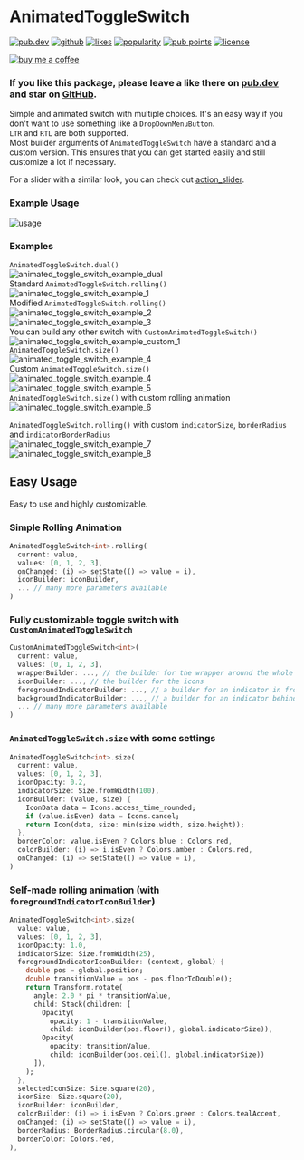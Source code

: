 # AnimatedToggleSwitch

[![pub.dev](https://img.shields.io/pub/v/animated_toggle_switch.svg?style=flat?logo=dart)](https://pub.dev/packages/animated_toggle_switch)
[![github](https://img.shields.io/static/v1?label=platform&message=flutter&color=1ebbfd)](https://github.com/SplashByte/animated_toggle_switch)
[![likes](https://img.shields.io/pub/likes/animated_toggle_switch)](https://pub.dev/packages/animated_toggle_switch/score)
[![popularity](https://img.shields.io/pub/popularity/animated_toggle_switch)](https://pub.dev/packages/animated_toggle_switch/score)
[![pub points](https://img.shields.io/pub/points/animated_toggle_switch)](https://pub.dev/packages/animated_toggle_switch/score)
[![license](https://img.shields.io/github/license/SplashByte/animated_toggle_switch.svg)](https://github.com/SplashByte/animated_toggle_switch/blob/main/LICENSE)

[![buy me a coffee](https://www.buymeacoffee.com/assets/img/custom_images/orange_img.png)](https://www.buymeacoffee.com/splashbyte)

### If you like this package, please leave a like there on [pub.dev](https://pub.dev/packages/animated_toggle_switch) and star on [GitHub](https://github.com/SplashByte/animated_toggle_switch).

Simple and animated switch with multiple choices. It's an easy way if you don't want to use something like a `DropDownMenuButton`.  
`LTR` and `RTL` are both supported.  
Most builder arguments of `AnimatedToggleSwitch` have a standard and a custom version. This ensures that you can get started easily and still customize a lot if necessary.

For a slider with a similar look, you can check out [action_slider](https://pub.dev/packages/action_slider).

### Example Usage
![usage](https://user-images.githubusercontent.com/43761463/114942384-c1200d00-9e44-11eb-9904-3cb1d7296da4.gif)

### Examples
`AnimatedToggleSwitch.dual()`  
![animated_toggle_switch_example_dual](https://user-images.githubusercontent.com/43761463/161432631-e6dd3d16-7b64-410b-a9fa-c956d3442598.gif)  
Standard `AnimatedToggleSwitch.rolling()`  
![animated_toggle_switch_example_1](https://user-images.githubusercontent.com/43761463/161432579-9fe81c57-6463-45c3-a48f-75db666a3a22.gif)  
Modified `AnimatedToggleSwitch.rolling()`  
![animated_toggle_switch_example_2](https://user-images.githubusercontent.com/43761463/161432589-d76f61f6-cb97-42e2-b1fd-8c5203a965fa.gif)  
![animated_toggle_switch_example_3](https://user-images.githubusercontent.com/43761463/161432610-e8e4014a-34f1-4cbc-876b-2ab6ef856484.gif)   
You can build any other switch with `CustomAnimatedToggleSwitch()`  
![animated_toggle_switch_example_custom_1](https://user-images.githubusercontent.com/43761463/161433015-c3ec634a-38da-463d-a06e-4ae0b29f77ed.gif)  
`AnimatedToggleSwitch.size()`  
![animated_toggle_switch_example_4](https://user-images.githubusercontent.com/43761463/156060925-ea3cfcf8-2a48-441f-89c7-c9d4b2b1e2e0.gif)  
Custom `AnimatedToggleSwitch.size()`  
![animated_toggle_switch_example_4](https://user-images.githubusercontent.com/43761463/161432714-435d8369-7e54-432a-8b9b-6b55a0764f4a.gif)  
![animated_toggle_switch_example_5](https://user-images.githubusercontent.com/43761463/161432720-1d5fa49e-6d20-401a-9a90-a6df88873266.gif)  
`AnimatedToggleSwitch.size()` with custom rolling animation  
 ![animated_toggle_switch_example_6](https://user-images.githubusercontent.com/43761463/161432744-f60b660d-30d9-4d1d-9b87-14b62bc54e39.gif)  
  
`AnimatedToggleSwitch.rolling()` with custom `indicatorSize`, `borderRadius` and `indicatorBorderRadius`  
![animated_toggle_switch_example_7](https://user-images.githubusercontent.com/43761463/161432823-6cf3c855-2a9a-4f4a-9e5c-2951c4166f49.gif)  
![animated_toggle_switch_example_8](https://user-images.githubusercontent.com/43761463/161432826-4b0c3e57-eed7-4567-8e7e-31b8a2ba6bee.gif)  

## Easy Usage

Easy to use and highly customizable.

### Simple Rolling Animation

```dart
AnimatedToggleSwitch<int>.rolling(
  current: value,
  values: [0, 1, 2, 3],
  onChanged: (i) => setState(() => value = i),
  iconBuilder: iconBuilder,
  ... // many more parameters available
)
```

### Fully customizable toggle switch with `CustomAnimatedToggleSwitch`

```dart
CustomAnimatedToggleSwitch<int>(
  current: value,
  values: [0, 1, 2, 3],
  wrapperBuilder: ..., // the builder for the wrapper around the whole switch
  iconBuilder: ..., // the builder for the icons
  foregroundIndicatorBuilder: ..., // a builder for an indicator in front of the icons
  backgroundIndicatorBuilder: ..., // a builder for an indicator behind the icons
  ... // many more parameters available
)
```

### `AnimatedToggleSwitch.size` with some settings

```dart
AnimatedToggleSwitch<int>.size(
  current: value,
  values: [0, 1, 2, 3],
  iconOpacity: 0.2,
  indicatorSize: Size.fromWidth(100),
  iconBuilder: (value, size) {
    IconData data = Icons.access_time_rounded;
    if (value.isEven) data = Icons.cancel;
    return Icon(data, size: min(size.width, size.height));
  },
  borderColor: value.isEven ? Colors.blue : Colors.red,
  colorBuilder: (i) => i.isEven ? Colors.amber : Colors.red,
  onChanged: (i) => setState(() => value = i),
)
```

### Self-made rolling animation (with `foregroundIndicatorIconBuilder`)

```dart
AnimatedToggleSwitch<int>.size(
  value: value,
  values: [0, 1, 2, 3],
  iconOpacity: 1.0,
  indicatorSize: Size.fromWidth(25),
  foregroundIndicatorIconBuilder: (context, global) {
    double pos = global.position;
    double transitionValue = pos - pos.floorToDouble();
    return Transform.rotate(
      angle: 2.0 * pi * transitionValue,
      child: Stack(children: [
        Opacity(
          opacity: 1 - transitionValue,
          child: iconBuilder(pos.floor(), global.indicatorSize)),
        Opacity(
          opacity: transitionValue,
          child: iconBuilder(pos.ceil(), global.indicatorSize))
      ]),
    );
  },
  selectedIconSize: Size.square(20),
  iconSize: Size.square(20),
  iconBuilder: iconBuilder,
  colorBuilder: (i) => i.isEven ? Colors.green : Colors.tealAccent,
  onChanged: (i) => setState(() => value = i),
  borderRadius: BorderRadius.circular(8.0),
  borderColor: Colors.red,
),
```
